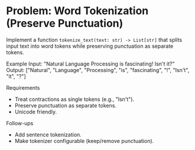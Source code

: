 # Problem: Word Tokenization (Preserve Punctuation)

Implement a function `tokenize_text(text: str) -> List[str]` that splits input text into word tokens while preserving punctuation as separate tokens.

Example
Input: "Natural Language Processing is fascinating! Isn't it?"
Output: ["Natural", "Language", "Processing", "is", "fascinating", "!", "Isn't", "it", "?"]

Requirements
- Treat contractions as single tokens (e.g., "Isn't").
- Preserve punctuation as separate tokens.
- Unicode friendly.

Follow-ups
- Add sentence tokenization.
- Make tokenizer configurable (keep/remove punctuation).


